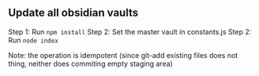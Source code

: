 ## Update all obsidian vaults

Step 1: Run `npm install`
Step 2: Set the master vault in constants.js
Step 2: Run `node index`

Note: the operation is idempotent (since git-add existing files does not thing, neither does commiting empty staging area)
